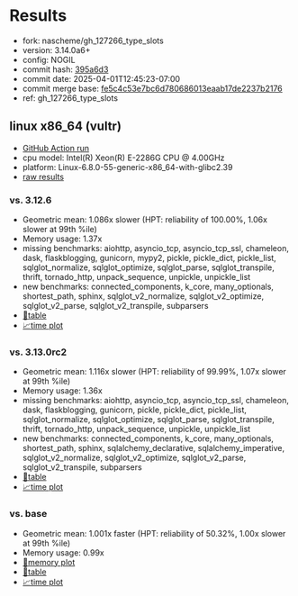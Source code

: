 # Results

- fork: nascheme/gh_127266_type_slots
- version: 3.14.0a6+
- config: NOGIL
- commit hash: [395a6d3](https://github.com/nascheme/cpython/commit/395a6d3)
- commit date: 2025-04-01T12:45:23-07:00
- commit merge base: [fe5c4c53e7bc6d780686013eaab17de2237b2176](https://github.com/python/cpython/commit/fe5c4c53e7bc6d780686013eaab17de2237b2176)
- ref: gh_127266_type_slots

## linux x86_64 (vultr)

- [GitHub Action run](https://github.com/facebookexperimental/free-threading-benchmarking/actions/runs/14204749455)
- cpu model: Intel(R) Xeon(R) E-2286G CPU @ 4.00GHz
- platform: Linux-6.8.0-55-generic-x86_64-with-glibc2.39
- [raw results](bm-20250401-vultr-x86_64-nascheme-gh_127266_type_slots-3.14.0a6%2B-395a6d3.json)

### vs. 3.12.6

- Geometric mean: 1.086x slower (HPT: reliability of 100.00%, 1.06x slower at 99th %ile)
- Memory usage: 1.37x
- missing benchmarks: aiohttp, asyncio_tcp, asyncio_tcp_ssl, chameleon, dask, flaskblogging, gunicorn, mypy2, pickle, pickle_dict, pickle_list, sqlglot_normalize, sqlglot_optimize, sqlglot_parse, sqlglot_transpile, thrift, tornado_http, unpack_sequence, unpickle, unpickle_list
- new benchmarks: connected_components, k_core, many_optionals, shortest_path, sphinx, sqlglot_v2_normalize, sqlglot_v2_optimize, sqlglot_v2_parse, sqlglot_v2_transpile, subparsers
- [📄table](bm-20250401-vultr-x86_64-nascheme-gh_127266_type_slots-3.14.0a6%2B-395a6d3-vs-3.12.6.md)
- [📈time plot](bm-20250401-vultr-x86_64-nascheme-gh_127266_type_slots-3.14.0a6%2B-395a6d3-vs-3.12.6.svg)

### vs. 3.13.0rc2

- Geometric mean: 1.116x slower (HPT: reliability of 99.99%, 1.07x slower at 99th %ile)
- Memory usage: 1.36x
- missing benchmarks: aiohttp, asyncio_tcp, asyncio_tcp_ssl, chameleon, dask, flaskblogging, gunicorn, pickle, pickle_dict, pickle_list, sqlglot_normalize, sqlglot_optimize, sqlglot_parse, sqlglot_transpile, thrift, tornado_http, unpack_sequence, unpickle, unpickle_list
- new benchmarks: connected_components, k_core, many_optionals, shortest_path, sphinx, sqlalchemy_declarative, sqlalchemy_imperative, sqlglot_v2_normalize, sqlglot_v2_optimize, sqlglot_v2_parse, sqlglot_v2_transpile, subparsers
- [📄table](bm-20250401-vultr-x86_64-nascheme-gh_127266_type_slots-3.14.0a6%2B-395a6d3-vs-3.13.0rc2.md)
- [📈time plot](bm-20250401-vultr-x86_64-nascheme-gh_127266_type_slots-3.14.0a6%2B-395a6d3-vs-3.13.0rc2.svg)

### vs. base

- Geometric mean: 1.001x faster (HPT: reliability of 50.32%, 1.00x slower at 99th %ile)
- Memory usage: 0.99x
- [🧠memory plot](bm-20250401-vultr-x86_64-nascheme-gh_127266_type_slots-3.14.0a6%2B-395a6d3-vs-base-mem.svg)
- [📄table](bm-20250401-vultr-x86_64-nascheme-gh_127266_type_slots-3.14.0a6%2B-395a6d3-vs-base.md)
- [📈time plot](bm-20250401-vultr-x86_64-nascheme-gh_127266_type_slots-3.14.0a6%2B-395a6d3-vs-base.svg)

